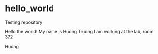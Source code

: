 # hello_world
Testing repository


Hello the world!
My name is Huong Truong
I am working at the lab, room 372

Huong
